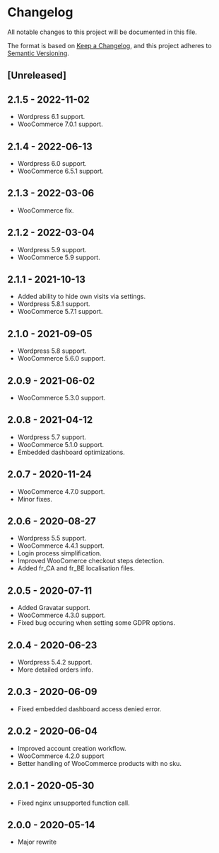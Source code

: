 # Changelog

All notable changes to this project will be documented in this file.

The format is based on [Keep a Changelog](https://keepachangelog.com/en/1.0.0/),
and this project adheres to [Semantic Versioning](https://semver.org/spec/v2.0.0.html).

## [Unreleased]

## 2.1.5 - 2022-11-02

- Wordpress 6.1 support.
- WooCommerce 7.0.1 support.

## 2.1.4 - 2022-06-13

- Wordpress 6.0 support.
- WooCommerce 6.5.1 support.


## 2.1.3 - 2022-03-06

- WooCommerce fix.

## 2.1.2 - 2022-03-04

- Wordpress 5.9 support.
- WooCommerce 5.9 support.

## 2.1.1 - 2021-10-13

- Added ability to hide own visits via settings.
- Wordpress 5.8.1 support.
- WooCommerce 5.7.1 support.

## 2.1.0 - 2021-09-05

- Wordpress 5.8 support.
- WooCommerce 5.6.0 support.

## 2.0.9 - 2021-06-02

- WooCommerce 5.3.0 support.

## 2.0.8 - 2021-04-12

- Wordpress 5.7 support.
- WooCommerce 5.1.0 support.
- Embedded dashboard optimizations.

## 2.0.7 - 2020-11-24

- WooCommerce 4.7.0 support.
- Minor fixes.

## 2.0.6 - 2020-08-27

- Wordpress 5.5 support.
- WooCommerce 4.4.1 support.
- Login process simplification. 
- Improved WooComerce checkout steps detection. 
- Added fr_CA and fr_BE localisation files.

## 2.0.5 - 2020-07-11

- Added Gravatar support.
- WooCommerce 4.3.0 support.
- Fixed bug occuring when setting some GDPR options.


## 2.0.4 - 2020-06-23

- Wordpress 5.4.2 support.
- More detailed orders info.


## 2.0.3 - 2020-06-09

- Fixed embedded dashboard access denied error.

## 2.0.2 - 2020-06-04

- Improved account creation workflow.
- WooCommerce 4.2.0 support
- Better handling of WooCommerce products with no sku.

## 2.0.1 - 2020-05-30

- Fixed nginx unsupported function call.

## 2.0.0 - 2020-05-14

- Major rewrite
